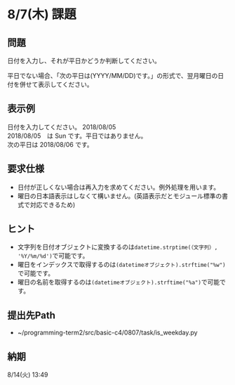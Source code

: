# 8/7(木) 課題

## 問題

日付を入力し、それが平日かどうか判断してください。

平日でない場合、「次の平日は(YYYY/MM/DD)です。」の形式で、翌月曜日の日付を併せて表示してください。

## 表示例

日付を入力してください。 2018/08/05  
2018/08/05　は Sun です。平日ではありません。  
次の平日は 2018/08/06 です。

## 要求仕様

* 日付が正しくない場合は再入力を求めてください。例外処理を用います。
* 曜日の日本語表示はしなくて構いません。(英語表示だとモジュール標準の書式で対応できるため)

## ヒント

* 文字列を日付オブジェクトに変換するのは`datetime.strptime(（文字列）, '%Y/%m/%d')`で可能です。
* 曜日をインデックスで取得するのは`(datetimeオブジェクト).strftime("%w")`で可能です。
* 曜日の名前を取得するのは`(datetimeオブジェクト).strftime("%a")`で可能です。

## 提出先Path

* ~/programming-term2/src/basic-c4/0807/task/is_weekday.py

## 納期

8/14(火) 13:49
